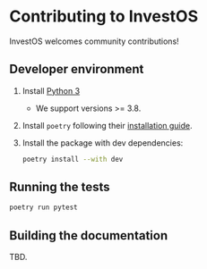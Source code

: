 # Contributing to InvestOS

InvestOS welcomes community contributions!

## Developer environment

1. Install [Python 3](https://www.python.org/downloads/)
    - We support versions >= 3.8.
2. Install `poetry` following their [installation guide](https://python-poetry.org/docs/#installation).
3. Install the package with dev dependencies:

    ```sh
    poetry install --with dev
    ```

## Running the tests

```sh
poetry run pytest
```

## Building the documentation

TBD.
